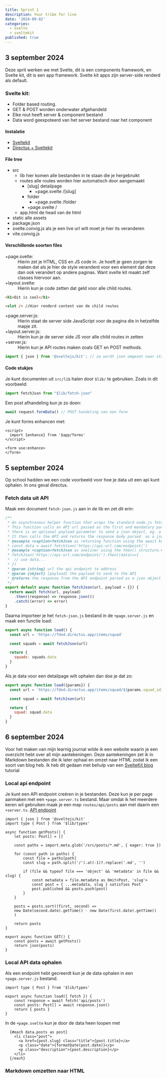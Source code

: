 ```yaml
---
title: Sprint 1
description: Your tribe for live
date: '2024-09-02'
categories:
  - svelte
  - sveltekit
published: true
---
```


## 3 september 2024
Deze sprit werken we met Svelte, dit is een components framework, en Svelte kit, dit is een app framework. Svelte kit apps zijn server-side renderd als default. 

### Svelte kit: 
- Folder based routing. 
- GET & POST worden onderwater afgehandeld
- Elke rout heeft server & component bestand
- Data word geexpoteerd van het server bestand naar het component

#### Instalatie
- [Sveltekit](https://kit.svelte.dev/)
- [Directus + Sveltekit](https://docs.directus.io/blog/getting-started-directus-sveltekit.html)

#### File tree
- src
  - lib <span class="uitleg">hier komen alle bestanden in te staan die je hergebruikt</span>
  - routes <span class="uitleg">alle routes worden hier automatisch door aangemaakt</span>
    - [slug] <span class="uitleg">detailpage</span>
      - +page.svelte <span class="uitleg-2">/[slug]</span>
    - folder
      - +page.svelte <span class="uitleg-2">/folder</span>
    - +page.svelte <span class="uitleg-2">/</span>
  - app.html <span class="uitleg">de head van de html</span>
- static <span class="uitleg">alle assets</span>
- package.json
- svelte.convig.js <span class="uitleg">als je een live url wilt moet je hier its veranderen</span>
- vite.convig.js

#### Verschillende soorten files
<dl>
<dt>+page.svelte:</dt> 
<dd>Hierin zet je HTML, CSS en JS code in. Je hoeft je geen zorgen te maken dat als je hier de style veranderd voor een element dat deze dan ook verandert op andere paginas. Want svelte kit maakt zelf classes hiervoor aan.</dd>

<dt>+layout.svelte:</dt> 
<dd>Hierin kun je code zetten dat geld voor alle child routes.</dd>

```html
<h1>Dit is cool</h1>

<slot /> //Hier renderd content van de child routes
```
<dt>+page.server.js:</dt> 
<dd>Hierin staat de server side JavaScript voor de pagina die in hetzelfde mapje zit.</dd>

<dt>+layout.server.js:</dt> 
<dd>Hierin kun je de server side JS voor alle child routes in  zetten</dd>

<dt>+server.js:</dt> 
<dd>Hierin kun je API routes maken zoals GET en POST methods.</dd>

```js
import { json } from '@sveltejs/kit'; // zo wordt json omgezet naar string
```
</dl>

#### Code stukjes
Je kunt documenten uit `src/lib` halen door `$lib/` te gebruiken. Zoals in dit voorbeeld:
```js
import fetchJson from "$lib/fetch-json"
```

Een post afhandeling kun je zo doen:
```js
await request.formData() // POST handeling van een form
```

Je kunt forms enhancen met: 
```svelte
<script>
  import {enhance} from '$app/forms'
</script>

<form use:enhance>
</form>
```

## 5 september 2024
Op school hadden we een code voorbeeld voor hoe je data uit een api kunt ophalen. In ons geval directus.

### Fetch data uit API
Maak een document `fetch-json.js` aan in de lib en zet dit erin:
```js
/**
 * An asynchronous helper function that wraps the standard node.js fetch API.
 * This function calls an API url passed as the first and mandatory parameter,
 * there is an optional payload parameter to send a json object, eg. a filter.
 * It then calls the API and returns the response body parsed  as a json object.
 * @example <caption>fetchJson as returning function using the await keyword</caption>
 * const data = await fetchJson('https://api-url.com/endpoint/')
 * @example <caption>fetchJson as oneliner using the then() structure.</caption>
 * fetchJson('https://api-url.com/endpoint/').then((data)=>{
 *  // use data...
 * })
 * @param {string} url the api endpoint to address
 * @param {object} [payload] the payload to send to the API
 * @returns the response from the API endpoint parsed as a json object
 */
export default async function fetchJson(url, payload = {}) {
  return await fetch(url, payload)
    .then((response) => response.json())
    .catch((error) => error)
}
```

Daarna importeer je het `fetch-json.js` bestand in de `+page.server.js` en maak een functie load:
```js
export async function load() {
  const url = 'https://fdnd.directus.app/items/squad'

  const squads = await fetchJson(url)

  return {
    squads: squads.data
  }
}
```

Als je data voor een detailpage wilt ophalen dan doe je dat zo:
```js
export async function load({params}) {
  const url = `https://fdnd.directus.app/items/squad/${params.squad_id}`

  const squad = await fetchJson(url)

  return {
    squad: squad.data
  }
}
```

## 6 september 2024
Voor het maken van mijn learnig journal wilde ik een website waarin je een overzicht hebt over all mijn aantekeningen. Deze aantekeningen zet ik in Markdown bestanden die ik later ophaal en omzet naar HTML zodat ik een soort van blog heb. Ik heb dit gedaan met behulp van een [SvelteKit blog](https://joyofcode.xyz/sveltekit-markdown-blog) tutorial

### Local api endpoint
Je kunt een API endpoint creëren in je bestanden. Deze kun je per page aanmaken met een `+page.server.ts` bestand. Maar omdat ik het meerdere keren wil gebruiken maak je een map `routes/api/posts` aan met daarin een `+server.ts`. [API endpoint](https://joyofcode.xyz/sveltekit-markdown-blog#posts-api-endpoint)

```JS
import { json } from '@sveltejs/kit'
import type { Post } from '$lib/types'

async function getPosts() {
	let posts: Post[] = []

	const paths = import.meta.glob('/src/posts/*.md', { eager: true })

	for (const path in paths) {
		const file = paths[path]
		const slug = path.split('/').at(-1)?.replace('.md', '')

		if (file && typeof file === 'object' && 'metadata' in file && slug) {
			const metadata = file.metadata as Omit<Post, 'slug'>
			const post = { ...metadata, slug } satisfies Post
			post.published && posts.push(post)
		}
	}

	posts = posts.sort((first, second) =>
    new Date(second.date).getTime() - new Date(first.date).getTime()
	)

	return posts
}

export async function GET() {
	const posts = await getPosts()
	return json(posts)
}
```

### Local API data ophalen
Als een endpoint hebt gecreerdt kun je de data ophalen in een `+page.server.js` bestand.

```JS
import type { Post } from '$lib/types'

export async function load({ fetch }) {
	const response = await fetch('api/posts')
	const posts: Post[] = await response.json()
	return { posts }
}
```

In de `+page.svelte` kun je door de data heen loopen met

```svelte
  {#each data.posts as post}
    <li class="post">
      <a href={post.slug} class="title">{post.title}</a>
      <p class="date">{formatDate(post.date)}</p>
      <p class="description">{post.description}</p>
    </li>
  {/each}
```

### Markdown omzetten naar HTML
